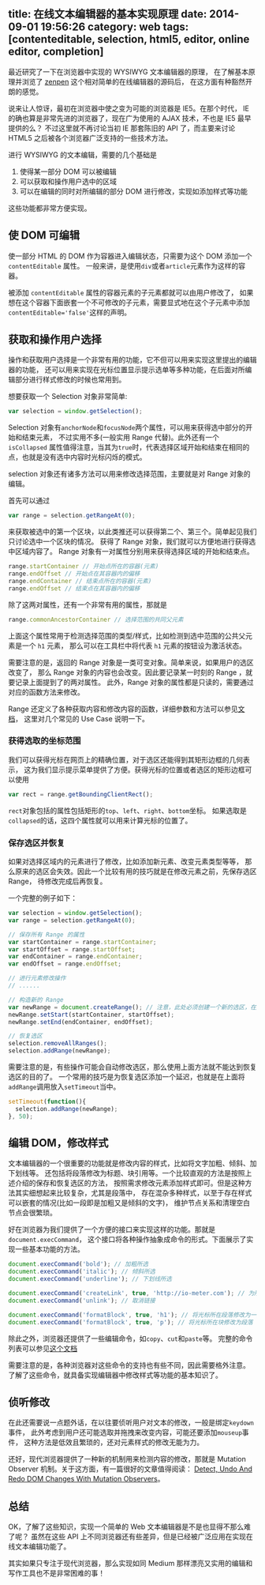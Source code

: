 title: 在线文本编辑器的基本实现原理
date: 2014-09-01 19:56:26
category: web
tags: [contenteditable, selection, html5, editor, online editor, completion]
---

最近研究了一下在浏览器中实现的 WYSIWYG 文本编辑器的原理，
在了解基本原理并浏览了 [zenpen](http://zenpen.io) 这个相对简单的在线编辑器的源码后，
在这方面有种豁然开朗的感觉。

<!-- more -->

说来让人惊讶，最初在浏览器中使之变为可能的浏览器是 IE5。在那个时代，
IE 的确也算是非常先进的浏览器了，现在广为使用的 AJAX 技术，不也是 IE5 最早提供的么？
不过这里就不再讨论当初 IE 那套陈旧的 API 了，而主要来讨论 HTML5 之后被各个浏览器广泛支持的一些技术方法。

进行 WYSIWYG 的文本编辑，需要的几个基础是

1. 使得某一部分 DOM 可以被编辑
2. 可以获取和操作用户选中的区域
3. 可以在编辑的同时对所编辑的部分 DOM 进行修改，实现如添加样式等功能

这些功能都非常方便实现。

## 使 DOM 可编辑

使一部分 HTML 的 DOM 作为容器进入编辑状态，只需要为这个 DOM 添加一个 `contentEditable` 属性。
一般来讲，是使用`div`或者`article`元素作为这样的容器。

被添加 `contentEditable` 属性的容器元素的子元素都就可以由用户修改了，
如果想在这个容器下面嵌套一个不可修改的子元素，需要显式地在这个子元素中添加
`contentEditable='false'`这样的声明。

## 获取和操作用户选择

操作和获取用户选择是一个非常有用的功能，它不但可以用来实现这里提出的编辑器的功能，
还可以用来实现在光标位置显示提示选单等多种功能，在后面对所编辑部分进行样式修改的时候也常用到。

想要获取一个 Selection 对象非常简单:

```javascript
var selection = window.getSelection();
```

Selection 对象有`anchorNode`和`focusNode`两个属性，可以用来获得选中部分的开始和结束元素，
不过实用不多(一般实用 Range 代替)。此外还有一个`isCollapsed`
属性值得注意，当其为`true`时，代表选择区域开始和结束在相同的点，也就是没有选中内容时光标闪烁的模式。

selection 对象还有诸多方法可以用来修改选择范围，主要就是对 Range 对象的编辑。

首先可以通过
```javascript
var range = selection.getRangeAt(0);
```
来获取被选中的第一个区块，以此类推还可以获得第二个、第三个。简单起见我们只讨论选中一个区块的情况。
获得了 Range 对象，我们就可以方便地进行获得选中区域内容了。
Range 对象有一对属性分别用来获得选择区域的开始和结束点。
```javascript
range.startContainer // 开始点所在的容器(元素)
range.endOffset // 开始点在其容器内的偏移
range.endContainer // 结束点所在的容器(元素)
range.endOffset // 结束点在其容器内的偏移
```
除了这两对属性，还有一个非常有用的属性，那就是

```javascript
range.commonAncestorContainer // 选择范围的共同父元素
```

上面这个属性常用于检测选择范围的类型/样式，比如检测到选中范围的公共父元素是一个 `h1` 元素，
那么可以在工具栏中将代表 `h1` 元素的按钮设为激活状态。

需要注意的是，返回的 Range 对象是一类可变对象。简单来说，如果用户的选区改变了，
那么 Range 对象的内容也会改变。因此要记录某一时刻的 Range ，就要记录上面提到了的两对属性。
此外，Range 对象的属性都是只读的，需要通过对应的函数方法来修改。

Range 还定义了各种获取内容和修改内容的函数，详细参数和方法可以参见[文档](https://developer.mozilla.org/en-US/docs/Web/API/range)，
这里对几个常见的 Use Case 说明一下。

### 获得选取的坐标范围

我们可以获得光标在网页上的精确位置，对于选区还能得到其矩形边框的几何表示，
这为我们显示提示菜单提供了方便。获得光标的位置或者选区的矩形边框可以使用

```javascript
var rect = range.getBoundingClientRect();
```
`rect`对象包括的属性包括矩形的`top`、`left`、`right`、`bottom`坐标。
如果选取是`collapsed`的话，这四个属性就可以用来计算光标的位置了。

### 保存选区并恢复

如果对选择区域内的元素进行了修改，比如添加新元素、改变元素类型等等，
那么原来的选区会失效。因此一个比较有用的技巧就是在修改元素之前，先保存选区 Range，
待修改完成后再恢复。

一个完整的例子如下：

```javascript
var selection = window.getSelection();
var range = selection.getRangeAt(0);

// 保存所有 Range 的属性
var startContainer = range.startContainer;
var startOffset = range.startOffset;
var endContainer = range.endContainer;
var endOffset = range.endOffset;

// 进行元素修改操作
// ......

// 构造新的 Range
var newRange = document.createRange(); // 注意，此处必须创建一个新的选区，在原来的 range 上修改无效
newRange.setStart(startContainer, startOffset);
newRange.setEnd(endContainer, endOffset);

// 恢复选区
selection.removeAllRanges();
selection.addRange(newRange);
```

需要注意的是，有些操作可能会自动修改选区，那么使用上面方法就不能达到恢复选区的目的了。
一个常用的技巧是为恢复选区添加一个延迟，也就是在上面将`addRange`调用放入`setTimeout`当中。

```javascript
setTimeout(function(){
  selection.addRange(newRange);
}, 50);
```

## 编辑 DOM，修改样式

文本编辑器的一个很重要的功能就是修改内容的样式，比如将文字加粗、倾斜、加下划线等。
还包括将段落修改为标题、块引用等。一个比较直观的方法是按照上述介绍的保存和恢复选区的方法，
按照需求修改元素添加样式即可。但是这种方法其实细想起来比较复杂，尤其是段落中，
存在混杂多种样式，以至于存在样式可以嵌套的情况(比如一段即是加粗又是倾斜的文字)，
维护节点关系和清理空白节点会很繁琐。

好在浏览器为我们提供了一个方便的接口来实现这样的功能。那就是`document.execCommand`，
这个接口将各种操作抽象成命令的形式。下面展示了实现一些基本功能的方法。

```javascript
document.execCommand('bold'); // 加粗所选
document.execCommand('italic'); // 倾斜所选
document.execCommand('underline'); // 下划线所选

document.execCommand('createLink', true, 'http://io-meter.com'); // 为所选文字加链接
document.execCommand('unlink'); // 取消链接

document.execCommand('formatBlock', true, 'h1'); // 将光标所在段落修改为一级标题
document.execCommand('formatBlock', true, 'p'); // 将光标所在块修改为段落
```

除此之外，浏览器还提供了一些编辑命令，如`copy`、`cut`和`paste`等。
完整的命令列表可以参见[这个文档](https://developer.mozilla.org/en-US/docs/Web/API/document.execCommand)

需要注意的是，各种浏览器对这些命令的支持也有些不同，因此需要格外注意。
了解了这些命令，就具备实现编辑器中修改样式等功能的基本知识了。

## 侦听修改

在此还需要说一点题外话，在以往要侦听用户对文本的修改，一般是绑定`keydown`事件，
此外考虑到用户还可能选取并拖拽来改变内容，可能还要添加`mouseup`事件，
这种方法是低效且繁琐的，还对元素样式的修改无能为力。

还好，现代浏览器提供了一种新的机制用来检测内容的修改，那就是 Mutation Observer
机制。关于这方面，有一篇很好的文章值得阅读：
[Detect, Undo And Redo DOM Changes With Mutation Observers](http://addyosmani.com/blog/mutation-observers/)。

## 总结

OK，了解了这些知识，实现一个简单的 Web 文本编辑器是不是也显得不那么难了呢？
虽然在这些 API 上不同浏览器还有些差异，但是已经被广泛应用在实现在线文本编辑功能了。

其实如果只专注于现代浏览器，那么实现如同 Medium 那样漂亮又实用的编辑和写作工具也不是非常困难的事！
